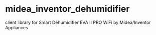 # midea_inventor_dehumidifier
client library for Smart Dehumidifier EVA II PRO WiFi by Midea/Inventor Appliances
